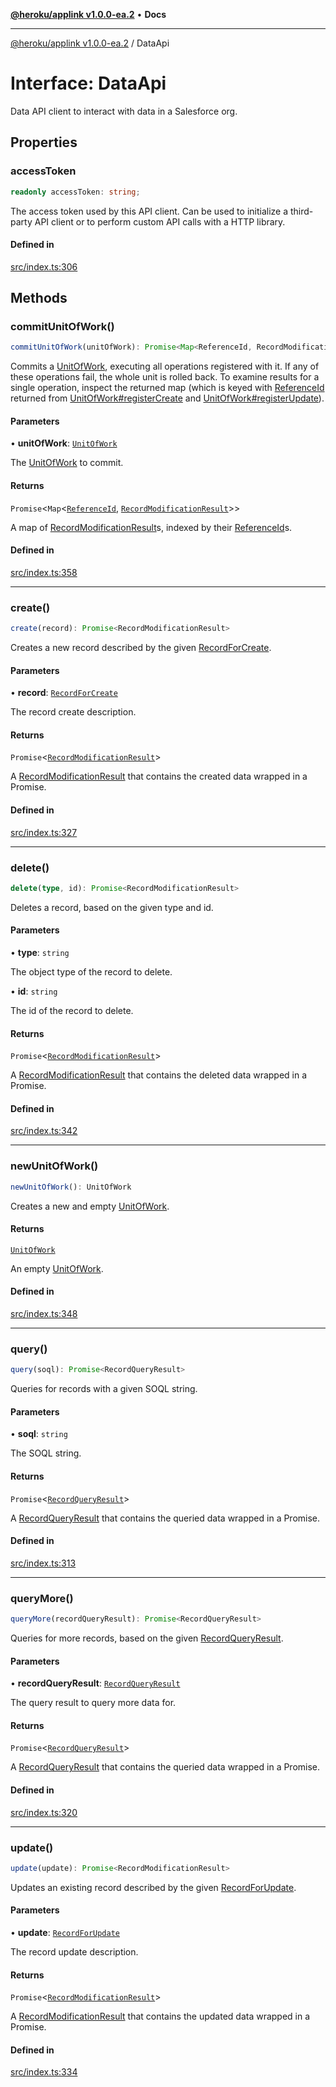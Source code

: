 [**@heroku/applink v1.0.0-ea.2**](../README.md) • **Docs**

***

[@heroku/applink v1.0.0-ea.2](../README.md) / DataApi

# Interface: DataApi

Data API client to interact with data in a Salesforce org.

## Properties

### accessToken

```ts
readonly accessToken: string;
```

The access token used by this API client. Can be used to initialize a
third-party API client or to perform custom API calls with a HTTP library.

#### Defined in

[src/index.ts:306](https://github.com/heroku/heroku-applink-nodejs/blob/81b4143bb39e9e9309a4571ee63197ea8b696d90/src/index.ts#L306)

## Methods

### commitUnitOfWork()

```ts
commitUnitOfWork(unitOfWork): Promise<Map<ReferenceId, RecordModificationResult>>
```

Commits a [UnitOfWork](UnitOfWork.md), executing all operations registered with it. If any of these
operations fail, the whole unit is rolled back. To examine results for a single operation,
inspect the returned map (which is keyed with [ReferenceId](ReferenceId.md) returned from
[UnitOfWork#registerCreate](UnitOfWork.md#registercreate) and [UnitOfWork#registerUpdate](UnitOfWork.md#registerupdate)).

#### Parameters

• **unitOfWork**: [`UnitOfWork`](UnitOfWork.md)

The [UnitOfWork](UnitOfWork.md) to commit.

#### Returns

`Promise`\<`Map`\<[`ReferenceId`](ReferenceId.md), [`RecordModificationResult`](RecordModificationResult.md)\>\>

A map of [RecordModificationResult](RecordModificationResult.md)s, indexed by their [ReferenceId](ReferenceId.md)s.

#### Defined in

[src/index.ts:358](https://github.com/heroku/heroku-applink-nodejs/blob/81b4143bb39e9e9309a4571ee63197ea8b696d90/src/index.ts#L358)

***

### create()

```ts
create(record): Promise<RecordModificationResult>
```

Creates a new record described by the given [RecordForCreate](../type-aliases/RecordForCreate.md).

#### Parameters

• **record**: [`RecordForCreate`](../type-aliases/RecordForCreate.md)

The record create description.

#### Returns

`Promise`\<[`RecordModificationResult`](RecordModificationResult.md)\>

A [RecordModificationResult](RecordModificationResult.md) that contains the created data wrapped in a Promise.

#### Defined in

[src/index.ts:327](https://github.com/heroku/heroku-applink-nodejs/blob/81b4143bb39e9e9309a4571ee63197ea8b696d90/src/index.ts#L327)

***

### delete()

```ts
delete(type, id): Promise<RecordModificationResult>
```

Deletes a record, based on the given type and id.

#### Parameters

• **type**: `string`

The object type of the record to delete.

• **id**: `string`

The id of the record to delete.

#### Returns

`Promise`\<[`RecordModificationResult`](RecordModificationResult.md)\>

A [RecordModificationResult](RecordModificationResult.md) that contains the deleted data wrapped in a Promise.

#### Defined in

[src/index.ts:342](https://github.com/heroku/heroku-applink-nodejs/blob/81b4143bb39e9e9309a4571ee63197ea8b696d90/src/index.ts#L342)

***

### newUnitOfWork()

```ts
newUnitOfWork(): UnitOfWork
```

Creates a new and empty [UnitOfWork](UnitOfWork.md).

#### Returns

[`UnitOfWork`](UnitOfWork.md)

An empty [UnitOfWork](UnitOfWork.md).

#### Defined in

[src/index.ts:348](https://github.com/heroku/heroku-applink-nodejs/blob/81b4143bb39e9e9309a4571ee63197ea8b696d90/src/index.ts#L348)

***

### query()

```ts
query(soql): Promise<RecordQueryResult>
```

Queries for records with a given SOQL string.

#### Parameters

• **soql**: `string`

The SOQL string.

#### Returns

`Promise`\<[`RecordQueryResult`](RecordQueryResult.md)\>

A [RecordQueryResult](RecordQueryResult.md) that contains the queried data wrapped in a Promise.

#### Defined in

[src/index.ts:313](https://github.com/heroku/heroku-applink-nodejs/blob/81b4143bb39e9e9309a4571ee63197ea8b696d90/src/index.ts#L313)

***

### queryMore()

```ts
queryMore(recordQueryResult): Promise<RecordQueryResult>
```

Queries for more records, based on the given [RecordQueryResult](RecordQueryResult.md).

#### Parameters

• **recordQueryResult**: [`RecordQueryResult`](RecordQueryResult.md)

The query result to query more data for.

#### Returns

`Promise`\<[`RecordQueryResult`](RecordQueryResult.md)\>

A [RecordQueryResult](RecordQueryResult.md) that contains the queried data wrapped in a Promise.

#### Defined in

[src/index.ts:320](https://github.com/heroku/heroku-applink-nodejs/blob/81b4143bb39e9e9309a4571ee63197ea8b696d90/src/index.ts#L320)

***

### update()

```ts
update(update): Promise<RecordModificationResult>
```

Updates an existing record described by the given [RecordForUpdate](../type-aliases/RecordForUpdate.md).

#### Parameters

• **update**: [`RecordForUpdate`](../type-aliases/RecordForUpdate.md)

The record update description.

#### Returns

`Promise`\<[`RecordModificationResult`](RecordModificationResult.md)\>

A [RecordModificationResult](RecordModificationResult.md) that contains the updated data wrapped in a Promise.

#### Defined in

[src/index.ts:334](https://github.com/heroku/heroku-applink-nodejs/blob/81b4143bb39e9e9309a4571ee63197ea8b696d90/src/index.ts#L334)
